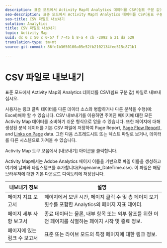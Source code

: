```yaml
---
description: 표준 모드에서 Activity Map의 Analytics 데이터를 CSV(쉼표 구분 값) 파일로 내보내십시오.
seo-description: 표준 모드에서 Activity Map의 Analytics 데이터를 CSV(쉼표 구분 값) 파일로 내보내십시오.
seo-title: CSV 파일로 내보내기
solution: Analytics
title: CSV 파일로 내보내기
topic: Activity Map
uuid: dc 6 c 50 c 0-57 f 7-45 b 8-a 4 cb -2092 a 21 da 529
translation-type: tm+mt
source-git-commit: 86fe1b3650100a05e52fb2102134fee515c871b1

---
```



# CSV 파일로 내보내기

표준 모드에서 Activity Map의 Analytics 데이터를 CSV(쉼표 구분 값) 파일로 내보내십시오.

사용자는 링크 클릭 데이터를 다른 데이터 소스와 병합하거나 다른 분석을 수행(예: Excel)해야 할 수 있습니다. CSV 내보내기를 이용하면 주어진 페이지에 대한 모든 Activity Map 데이터를 소비하기 쉬운 형식으로 얻을 수 있습니다. 또한 페이지에 대해 생성된 분석 데이터를 기본 CSV 파일에 저장하여 Page Report, [Page Flow Report](/help/analyze/activity-map/activitymap-page-flow.md)), and [Links on Page](/help/analyze/activity-map/activitymap-links-report.md) data. 그런 다음 스프레드시트 또는 텍스트 파일로 보거나, 데이터를 다른 시스템으로 가져올 수 있습니다.

Activity Map 도구 모음에서 [내보내기] 아이콘을 클릭합니다.

Activity Map에서는 Adobe Analytics 페이지 이름을 기반으로 파일 이름을 생성하고 여기에 날짜와 타임스탬프를 추가합니다(Pagename_DateTime.csv). 이 파일은 해당 브라우저에 대한 기본 다운로드 디렉토리에 저장됩니다.

| 내보내기 정보 | 설명 |
|---|---|
| 페이지 지표 보고서 | 페이지에서 보낸 시간, 페이지 클릭 수 및 총 페이지 보기 횟수를 포함한 Analytics의 페이지 지표 데이터. |
| 페이지 세부 사항 보고서 | 종료 데이터는 물론, 내부 항목 또는 외부 참조를 위한 이전 페이지를 식별하는 페이지 시작 및 종료 정보. |
| 페이지에 있는 링크 수 보고서 | 표준 또는 라이브 모드의 특정 페이지에 대한 링크 정보. |
